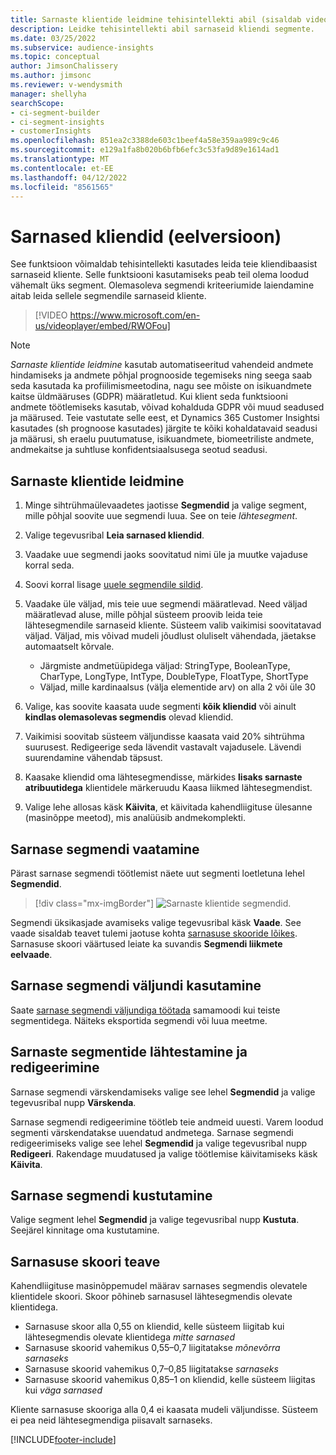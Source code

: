 ```yaml
---
title: Sarnaste klientide leidmine tehisintellekti abil (sisaldab videot)
description: Leidke tehisintellekti abil sarnaseid kliendi segmente.
ms.date: 03/25/2022
ms.subservice: audience-insights
ms.topic: conceptual
author: JimsonChalissery
ms.author: jimsonc
ms.reviewer: v-wendysmith
manager: shellyha
searchScope:
- ci-segment-builder
- ci-segment-insights
- customerInsights
ms.openlocfilehash: 851ea2c3388de603c1beef4a58e359aa989c9c46
ms.sourcegitcommit: e129a1fa8b020b6bfb6efc3c53fa9d89e1614ad1
ms.translationtype: MT
ms.contentlocale: et-EE
ms.lasthandoff: 04/12/2022
ms.locfileid: "8561565"
---
```

# <a name="similar-customers-preview"></a>Sarnased kliendid (eelversioon)

See funktsioon võimaldab tehisintellekti kasutades leida teie kliendibaasist sarnaseid kliente. Selle funktsiooni kasutamiseks peab teil olema loodud vähemalt üks segment. Olemasoleva segmendi kriteeriumide laiendamine aitab leida sellele segmendile sarnaseid kliente.

> [!VIDEO https://www.microsoft.com/en-us/videoplayer/embed/RWOFou]

> [!NOTE]
> *Sarnaste klientide leidmine* kasutab automatiseeritud vahendeid andmete hindamiseks ja andmete põhjal prognooside tegemiseks ning seega saab seda kasutada ka profiilimismeetodina, nagu see mõiste on isikuandmete kaitse üldmääruses (GDPR) määratletud. Kui klient seda funktsiooni andmete töötlemiseks kasutab, võivad kohalduda GDPR või muud seadused ja määrused. Teie vastutate selle eest, et Dynamics 365 Customer Insightsi kasutades (sh prognoose kasutades) järgite te kõiki kohaldatavaid seadusi ja määrusi, sh eraelu puutumatuse, isikuandmete, biomeetriliste andmete, andmekaitse ja suhtluse konfidentsiaalsusega seotud seadusi.

## <a name="finding-similar-customers"></a>Sarnaste klientide leidmine

1. Minge sihtrühmaülevaadetes jaotisse **Segmendid** ja valige segment, mille põhjal soovite uue segmendi luua. See on teie *lähtesegment*.

1. Valige tegevusribal **Leia sarnased kliendid**.

1. Vaadake uue segmendi jaoks soovitatud nimi üle ja muutke vajaduse korral seda.

1. Soovi korral lisage [uuele segmendile sildid](work-with-tags-columns.md#manage-tags).

1. Vaadake üle väljad, mis teie uue segmendi määratlevad. Need väljad määratlevad aluse, mille põhjal süsteem proovib leida teie lähtesegmendile sarnaseid kliente. Süsteem valib vaikimisi soovitatavad väljad.
  Väljad, mis võivad mudeli jõudlust oluliselt vähendada, jäetakse automaatselt kõrvale.
  
   - Järgmiste andmetüüpidega väljad: StringType, BooleanType, CharType, LongType, IntType, DoubleType, FloatType, ShortType
   - Väljad, mille kardinaalsus (välja elementide arv) on alla 2 või üle 30

1. Valige, kas soovite kaasata uude segmenti **kõik kliendid** või ainult **kindlas olemasolevas segmendis** olevad kliendid.

1. Vaikimisi soovitab süsteem väljundisse kaasata vaid 20% sihtrühma suurusest. Redigeerige seda lävendit vastavalt vajadusele. Lävendi suurendamine vähendab täpsust.

1. Kaasake kliendid oma lähtesegmendisse, märkides **lisaks sarnaste atribuutidega** klientidele märkeruudu Kaasa liikmed lähtesegmendist.

1. Valige lehe allosas käsk **Käivita**, et käivitada kahendliigituse ülesanne (masinõppe meetod), mis analüüsib andmekomplekti.

## <a name="view-the-similar-segment"></a>Sarnase segmendi vaatamine

Pärast sarnase segmendi töötlemist näete uut segmenti loetletuna lehel **Segmendid**.

> [!div class="mx-imgBorder"]
> ![Sarnaste klientide segmendid.](media/expanded-segment.png "Sarnaste klientide segmendid")

Segmendi üksikasjade avamiseks valige tegevusribal käsk **Vaade**. See vaade sisaldab teavet tulemi jaotuse kohta [sarnasuse skooride lõikes](#about-similarity-scores). Sarnasuse skoori väärtused leiate ka suvandis **Segmendi liikmete eelvaade**.

## <a name="use-the-output-of-a-similar-segment"></a>Sarnase segmendi väljundi kasutamine

Saate [sarnase segmendi väljundiga töötada](segments.md) samamoodi kui teiste segmentidega. Näiteks eksportida segmendi või luua meetme.

## <a name="refresh-and-edit-a-similar-segment"></a>Sarnaste segmentide lähtestamine ja redigeerimine

Sarnase segmendi värskendamiseks valige see lehel **Segmendid** ja valige tegevusribal nupp **Värskenda**.

Sarnase segmendi redigeerimine töötleb teie andmeid uuesti. Varem loodud segmenti värskendatakse uuendatud andmetega.
Sarnase segmendi redigeerimiseks valige see lehel **Segmendid** ja valige tegevusribal nupp **Redigeeri**. Rakendage muudatused ja valige töötlemise käivitamiseks käsk **Käivita**.

## <a name="delete-a-similar-segment"></a>Sarnase segmendi kustutamine

Valige segment lehel **Segmendid** ja valige tegevusribal nupp **Kustuta**. Seejärel kinnitage oma kustutamine.

## <a name="about-similarity-scores"></a>Sarnasuse skoori teave

Kahendliigituse masinõppemudel määrav sarnases segmendis olevatele klientidele skoori. Skoor põhineb sarnasusel lähtesegmendis olevate klientidega.

- Sarnasuse skoor alla 0,55 on kliendid, kelle süsteem liigitab kui lähtesegmendis olevate klientidega *mitte sarnased*
- Sarnasuse skoorid vahemikus 0,55–0,7 liigitatakse *mõnevõrra sarnaseks*
- Sarnasuse skoorid vahemikus 0,7–0,85 liigitatakse *sarnaseks*
- Sarnasuse skoorid vahemikus 0,85–1 on kliendid, kelle süsteem liigitas kui *väga sarnased*

Kliente sarnasuse skooriga alla 0,4 ei kaasata mudeli väljundisse. Süsteem ei pea neid lähtesegmendiga piisavalt sarnaseks.

[!INCLUDE[footer-include](../includes/footer-banner.md)]
